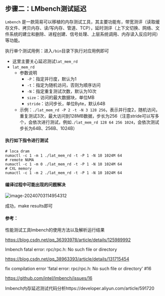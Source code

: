 ## 步骤二：LMbench测试延迟

`Lmbench` 是一款简易可以移植的内存测试工具，其主要功能有，带宽测评（读取缓存文件、拷贝内存、读/写内存、管道、TCP），延时测评（上下文切换、网络、文件系统的建立和删除、进程创建、信号处理、上层系统调用、内存读入反应时间）等功能。

执行单个测试用例：进入`/bin`目录下执行对应用例即可

- 这里主要关心延迟测试`lat_mem_rd`
- `lat_mem_rd`
  - 参数说明
    - `-P`：指定并行度，默认为1
    - `-t`：指定为随机访问，否则为顺序访问
    - `-N`：指定重复测试次数，默认为10次
    - `size`：访问的最大数据块，单位MB
    - `stride`：访问步长，单位Byte，默认64B
  - 示例：`./lat_mem_rd -P 2 -t -N 3 128 256`，表示并行度2，随机访问，重复测试3次，最大访问到128MB数据，步长为256（注意stride可以写多个，会依次进行测试，例如`./lat_mem_rd 128 64 256 1024`，会依次测试步长为64B、256B、1024B）

#### 执行如下指令进行测试

```shell
# loca dram
numactl -c 1 -m 1 ./lat_mem_rd -t -P 1 -N 10 1024M 64 
# remote NUMA
numactl -c 1 -m 0 ./lat_mem_rd -t -P 1 -N 10 1024M 64
# CXL memory
numactl -c 1 -m 2 ./lat_mem_rd -t -P 1 -N 10 1024M 64
```

#### 编译过程中可能出现的问题解决

![image-20240703114954312](/Users/hong/Library/Application%20Support/typora-user-images/image-20240703114954312.png)

成功，make results即可



#### 参考：

性能测试工具lmbench的使用方法以及解析运行结果

https://blog.csdn.net/qq_36393978/article/details/125989992

lmbench fatal error: rpc/rpc.h: No such file or directory

https://blog.csdn.net/qq_38963393/article/details/131715454

fix compilation error 'fatal error: rpc/rpc.h: No such file or directory' #16

https://github.com/intel/lmbench/issues/16

lmbench内存延迟测试代码分析https://developer.aliyun.com/article/591720



